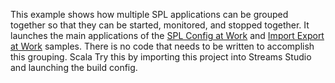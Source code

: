 This example shows how multiple SPL applications can be grouped together so that they can be started, monitored, and stopped together. It launches the main applications of the [SPL Config at Work](https://github.com/IBMStreams/samples/tree/master/Examples-for-beginners/030_spl_config_at_work) and [Import Export at Work](https://github.com/IBMStreams/samples/tree/master/Examples-for-beginners/019_import_export_at_work) samples. There is no code that needs to be written to accomplish this grouping. Scala 
Try this by importing this project into Streams Studio and launching the build config.
